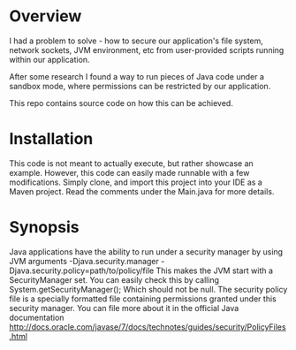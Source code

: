 # Overview

I had a problem to solve - how to secure our application's file system, network sockets, JVM environment, etc from user-provided scripts running within our application.

After some research I found a way to run pieces of Java code under a sandbox mode, where permissions can be restricted by our application.

This repo contains source code on how this can be achieved.

# Installation

This code is not meant to actually execute, but rather showcase an example. However, this code can easily made runnable with a few modifications. Simply clone, and import this project into your IDE as a Maven project.
Read the comments under the Main.java for more details.

# Synopsis

Java applications have the ability to run under a security manager by using JVM arguments
    -Djava.security.manager -Djava.security.policy=path/to/policy/file
This makes the JVM start with a SecurityManager set. You can easily check this by calling
    System.getSecurityManager();
Which should not be null.
The security policy file is a specially formatted file containing permissions granted under this security manager.
You can file more about it in the official Java documentation http://docs.oracle.com/javase/7/docs/technotes/guides/security/PolicyFiles.html
